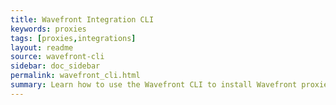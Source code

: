 ```yaml
---
title: Wavefront Integration CLI
keywords: proxies
tags: [proxies,integrations]
layout: readme
source: wavefront-cli
sidebar: doc_sidebar
permalink: wavefront_cli.html
summary: Learn how to use the Wavefront CLI to install Wavefront proxies and collector agents and configure integrations.
---
```

